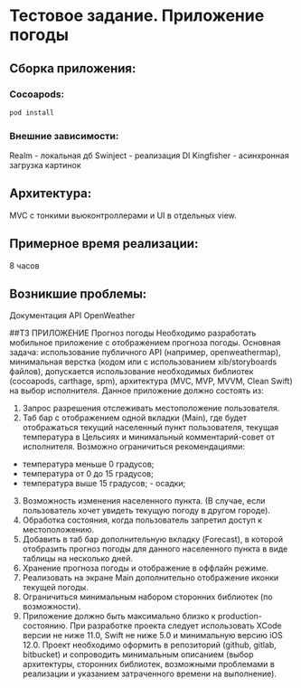 # Тестовое задание. Приложение погоды

## Сборка приложения: 
###  Cocoapods: 
```bash
pod install
```

### Внешние зависимости:
Realm - локальная дб
Swinject - реализация DI
Kingfisher - асинхронная загрузка картинок

## Архитектура:
MVC с тонкими вьюконтроллерами и UI в отдельных view.

## Примерное время реализации:
8 часов

## Возникшие проблемы:
Документация API OpenWeather


##ТЗ
ПРИЛОЖЕНИЕ
Прогноз погоды
Необходимо разработать мобильное приложение с отображением прогноза погоды. Основная задача: использование публичного API (например, openweathermap), минимальная верстка (кодом или с использованием xib/storyboards файлов), допускается использование необходимых библиотек (cocoapods, carthage, spm), архитектура (MVC, MVP, MVVM, Clean Swift) на выбор исполнителя.
Данное приложение должно состоять из:
1. Запрос разрешения отслеживать местоположение пользователя.
2. Таб бар с отображением одной вкладки (Main), где будет отображаться текущий населенный пункт пользователя, текущая температура в Цельсиях и минимальный комментарий-совет от исполнителя. Возможно ограничиться рекомендациями:
- температура меньше 0 градусов;
- температура от 0 до 15 градусов;
- температура выше 15 градусов; - осадки;
3. Возможность изменения населенного пункта. (В случае, если пользователь хочет увидеть текущую погоду в другом городе).
4. Обработка состояния, когда пользователь запретил доступ к местоположению.
5. Добавить в таб бар дополнительную вкладку (Forecast), в которой отобразить прогноз погоды для данного населенного пункта в виде таблицы на несколько дней.
6. Хранение прогноза погоды и отображение в оффлайн режиме.
7. Реализовать на экране Main дополнительно отображение иконки текущей погоды.
8. Ограничиться минимальным набором сторонних библиотек (по возможности).
9. Приложение должно быть максимально близко к production-состоянию.
При разработке проекта следует использовать XCode версии не ниже 11.0, Swift не
ниже 5.0 и минимальную версию iOS 12.0. Проект необходимо оформить в репозиторий (github, gitlab, bitbucket) и сопроводить минимальным описанием (выбор архитектуры, сторонних библиотек, возможными проблемами в реализации и указанием затраченного времени на выполнение).
